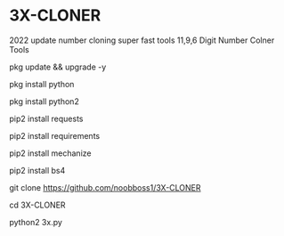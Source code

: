 # 3X-CLONER
2022 update number cloning super fast tools
11,9,6 Digit Number Colner Tools

pkg update && upgrade -y

pkg install python

pkg install python2

pip2 install requests

pip2 install requirements

pip2 install mechanize

pip2 install bs4

git clone https://github.com/noobboss1/3X-CLONER

cd 3X-CLONER

python2 3x.py
